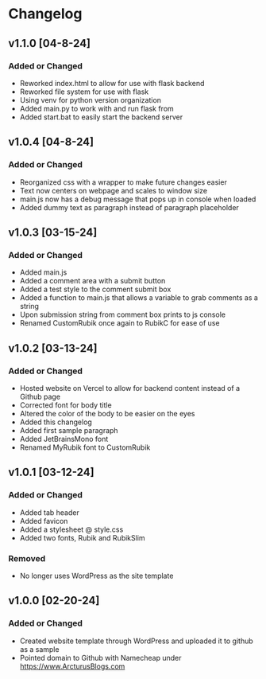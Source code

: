# Changelog

## v1.1.0 [04-8-24]

### Added or Changed
- Reworked index.html to allow for use with flask backend
- Reworked file system for use with flask
- Using venv for python version organization
- Added main.py to work with and run flask from
- Added start.bat to easily start the backend server

## v1.0.4 [04-8-24]

### Added or Changed
- Reorganized css with a wrapper to make future changes easier
- Text now centers on webpage and scales to window size
- main.js now has a debug message that pops up in console when loaded
- Added dummy text as paragraph instead of paragraph placeholder

## v1.0.3 [03-15-24]

### Added or Changed
- Added main.js
- Added a comment area with a submit button
- Added a test style to the comment submit box
- Added a function to main.js that allows a variable to grab comments as a string
- Upon submission string from comment box prints to js console  
- Renamed CustomRubik once again to RubikC for ease of use

## v1.0.2 [03-13-24]

### Added or Changed
- Hosted website on Vercel to allow for backend content instead of a Github page
- Corrected font for body title
- Altered the color of the body to be easier on the eyes
- Added this changelog
- Added first sample paragraph
- Added JetBrainsMono font
- Renamed MyRubik font to CustomRubik

## v1.0.1 [03-12-24]

### Added or Changed
- Added tab header
- Added favicon
- Added a stylesheet @ style.css
- Added two fonts, Rubik and RubikSlim

### Removed
- No longer uses WordPress as the site template

## v1.0.0 [02-20-24]

### Added or Changed
- Created website template through WordPress and uploaded it to github as a sample
- Pointed domain to Github with Namecheap under https://www.ArcturusBlogs.com
